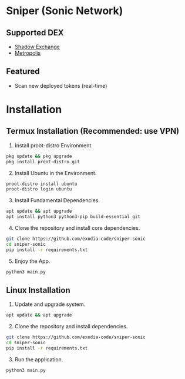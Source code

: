 # Sniper (Sonic Network)

## Supported DEX
- [Shadow Exchange](https://www.shadow.so/)
- [Metropolis](https://metropolis.exchange/)

## Featured
- Scan new deployed tokens (real-time)

# Installation

## Termux Installation (Recommended: use VPN)

1. Install proot-distro Environment.
```bash
pkg update && pkg upgrade
pkg install proot-distro git
```

2. Install Ubuntu in the Environment.
```bash
proot-distro install ubuntu
proot-distro login ubuntu
```

3. Install Fundamental Dependencies.
```bash
apt update && apt upgrade
apt install python3 python3-pip build-essential git
```

4. Clone the repository and install core dependencies.
```bash
git clone https://github.com/exodia-code/sniper-sonic
cd sniper-sonic
pip install -r requirements.txt
```

5. Enjoy the App.
```bash
python3 main.py
```

## Linux Installation

1. Update and upgrade system.
```bash
apt update && apt upgrade
```

2. Clone the repository and install dependencies.
```bash
git clone https://github.com/exodia-code/sniper-sonic
cd sniper-sonic
pip install -r requirements.txt
```

3. Run the application.
```bash
python3 main.py
```